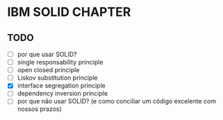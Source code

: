 # IBM SOLID CHAPTER

## TODO

- [ ] por que usar SOLID?
- [ ] single responsability principle
- [ ] open closed principle
- [ ] Liskov substitution principle
- [x] interface segregation principle
- [ ] dependency inversion principle
- [ ] por que não usar SOLID? (e como conciliar um código excelente com nossos prazos)
